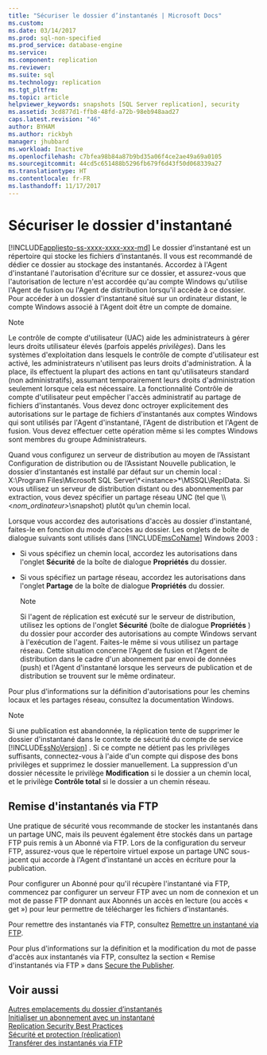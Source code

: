 ```yaml
---
title: "Sécuriser le dossier d’instantanés | Microsoft Docs"
ms.custom: 
ms.date: 03/14/2017
ms.prod: sql-non-specified
ms.prod_service: database-engine
ms.service: 
ms.component: replication
ms.reviewer: 
ms.suite: sql
ms.technology: replication
ms.tgt_pltfrm: 
ms.topic: article
helpviewer_keywords: snapshots [SQL Server replication], security
ms.assetid: 3cd877d1-ffb8-48fd-a72b-98eb948aad27
caps.latest.revision: "46"
author: BYHAM
ms.author: rickbyh
manager: jhubbard
ms.workload: Inactive
ms.openlocfilehash: c7bfea98b84a87b9bd35a06f4ce2ae49a69a0105
ms.sourcegitcommit: 44cd5c651488b5296fb679f6d43f50d068339a27
ms.translationtype: HT
ms.contentlocale: fr-FR
ms.lasthandoff: 11/17/2017
---
```

# <a name="secure-the-snapshot-folder"></a>Sécuriser le dossier d'instantané
[!INCLUDE[appliesto-ss-xxxx-xxxx-xxx-md](../../../includes/appliesto-ss-xxxx-xxxx-xxx-md.md)] Le dossier d’instantané est un répertoire qui stocke les fichiers d’instantanés. Il vous est recommandé de dédier ce dossier au stockage des instantanés. Accordez à l'Agent d'instantané l'autorisation d'écriture sur ce dossier, et assurez-vous que l'autorisation de lecture n'est accordée qu'au compte Windows qu'utilise l'Agent de fusion ou l'Agent de distribution lorsqu'il accède à ce dossier. Pour accéder à un dossier d'instantané situé sur un ordinateur distant, le compte Windows associé à l'Agent doit être un compte de domaine.  
  
> [!NOTE]  
>  Le contrôle de compte d'utilisateur (UAC) aide les administrateurs à gérer leurs droits utilisateur élevés (parfois appelés *privilèges*). Dans les systèmes d'exploitation dans lesquels le contrôle de compte d'utilisateur est activé, les administrateurs n'utilisent pas leurs droits d'administration. À la place, ils effectuent la plupart des actions en tant qu'utilisateurs standard (non administratifs), assumant temporairement leurs droits d'administration seulement lorsque cela est nécessaire. La fonctionnalité Contrôle de compte d'utilisateur peut empêcher l'accès administratif au partage de fichiers d'instantanés. Vous devez donc octroyer explicitement des autorisations sur le partage de fichiers d'instantanés aux comptes Windows qui sont utilisés par l'Agent d'instantané, l'Agent de distribution et l'Agent de fusion. Vous devez effectuer cette opération même si les comptes Windows sont membres du groupe Administrateurs.  
  
 Quand vous configurez un serveur de distribution au moyen de l’Assistant Configuration de distribution ou de l’Assistant Nouvelle publication, le dossier d’instantanés est installé par défaut sur un chemin local : X:\Program Files\Microsoft SQL Server\\\*\<instance>*\MSSQL\ReplData. Si vous utilisez un serveur de distribution distant ou des abonnements par extraction, vous devez spécifier un partage réseau UNC (tel que \\\\<*nom_ordinateur>*\snapshot) plutôt qu’un chemin local.  
  
 Lorsque vous accordez des autorisations d'accès au dossier d'instantané, faites-le en fonction du mode d'accès au dossier. Les onglets de boîte de dialogue suivants sont utilisés dans [!INCLUDE[msCoName](../../../includes/msconame-md.md)] Windows 2003 :  
  
-   Si vous spécifiez un chemin local, accordez les autorisations dans l'onglet **Sécurité** de la boîte de dialogue **Propriétés** du dossier.  
  
-   Si vous spécifiez un partage réseau, accordez les autorisations dans l'onglet **Partage** de la boîte de dialogue **Propriétés** du dossier.  
  
    > [!NOTE]  
    >  Si l'agent de réplication est exécuté sur le serveur de distribution, utilisez les options de l'onglet **Sécurité** (boîte de dialogue **Propriétés** ) du dossier pour accorder des autorisations au compte Windows servant à l'exécution de l'agent. Faites-le même si vous utilisez un partage réseau. Cette situation concerne l'Agent de fusion et l'Agent de distribution dans le cadre d'un abonnement par envoi de données (push) et l'Agent d'instantané lorsque les serveurs de publication et de distribution se trouvent sur le même ordinateur.  
  
 Pour plus d'informations sur la définition d'autorisations pour les chemins locaux et les partages réseau, consultez la documentation Windows.  
  
> [!NOTE]  
>  Si une publication est abandonnée, la réplication tente de supprimer le dossier d'instantané dans le contexte de sécurité du compte de service [!INCLUDE[ssNoVersion](../../../includes/ssnoversion-md.md)] . Si ce compte ne détient pas les privilèges suffisants, connectez-vous à l'aide d'un compte qui dispose des bons privilèges et supprimez le dossier manuellement. La suppression d'un dossier nécessite le privilège **Modification** si le dossier a un chemin local, et le privilège **Contrôle total** si le dossier a un chemin réseau.  
  
## <a name="delivering-snapshots-through-ftp"></a>Remise d'instantanés via FTP  
 Une pratique de sécurité vous recommande de stocker les instantanés dans un partage UNC, mais ils peuvent également être stockés dans un partage FTP puis remis à un Abonné via FTP. Lors de la configuration du serveur FTP, assurez-vous que le répertoire virtuel expose un partage UNC sous-jacent qui accorde à l'Agent d'instantané un accès en écriture pour la publication.  
  
 Pour configurer un Abonné pour qu'il récupère l'instantané via FTP, commencez par configurer un serveur FTP avec un nom de connexion et un mot de passe FTP donnant aux Abonnés un accès en lecture (ou accès « get ») pour leur permettre de télécharger les fichiers d'instantanés.  
  
 Pour remettre des instantanés via FTP, consultez [Remettre un instantané via FTP](../../../relational-databases/replication/publish/deliver-a-snapshot-through-ftp.md).  
  
 Pour plus d'informations sur la définition et la modification du mot de passe d'accès aux instantanés via FTP, consultez la section « Remise d'instantanés via FTP » dans [Secure the Publisher](../../../relational-databases/replication/security/secure-the-publisher.md).  
  
## <a name="see-also"></a>Voir aussi  
 [Autres emplacements du dossier d’instantanés](../../../relational-databases/replication/alternate-snapshot-folder-locations.md)   
 [Initialiser un abonnement avec un instantané](../../../relational-databases/replication/initialize-a-subscription-with-a-snapshot.md)   
 [Replication Security Best Practices](../../../relational-databases/replication/security/replication-security-best-practices.md)   
 [Sécurité et protection &#40;réplication&#41;](../../../relational-databases/replication/security/security-and-protection-replication.md)   
 [Transférer des instantanés via FTP](../../../relational-databases/replication/transfer-snapshots-through-ftp.md)  
  
  
